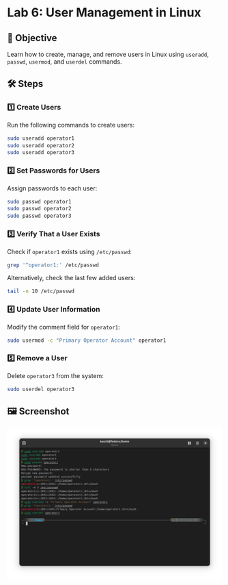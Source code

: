# Lab 6: User Management in Linux  

## 📌 Objective  
Learn how to create, manage, and remove users in Linux using `useradd`, `passwd`, `usermod`, and `userdel` commands.  

## 🛠️ Steps  

### 1️⃣ **Create Users**  
Run the following commands to create users:  

```bash
sudo useradd operator1
sudo useradd operator2
sudo useradd operator3
```

### 2️⃣ **Set Passwords for Users**  
Assign passwords to each user:  

```bash
sudo passwd operator1
sudo passwd operator2
sudo passwd operator3
```

### 3️⃣ **Verify That a User Exists**  
Check if `operator1` exists using `/etc/passwd`:  

```bash
grep '^operator1:' /etc/passwd
```

Alternatively, check the last few added users:  

```bash
tail -n 10 /etc/passwd
```

### 4️⃣ **Update User Information**  
Modify the comment field for `operator1`:  

```bash
sudo usermod -c "Primary Operator Account" operator1
```

### 5️⃣ **Remove a User**  
Delete `operator3` from the system:  

```bash
sudo userdel operator3
```

## 🖼️ **Screenshot**  
![Lab 6 Screenshot](lab6.png)

